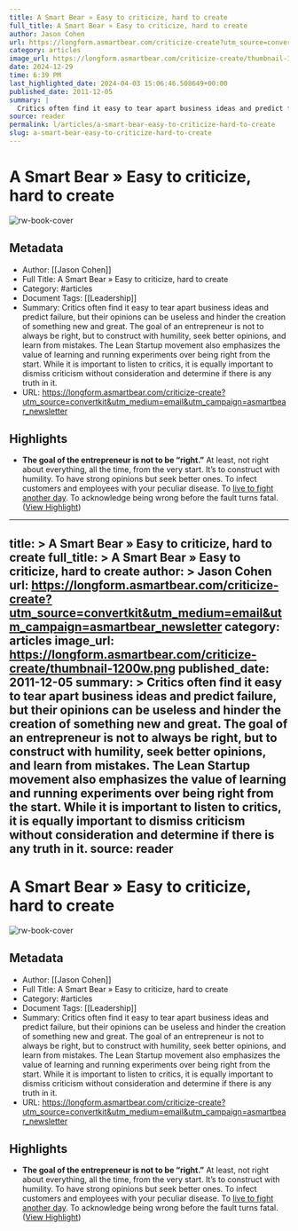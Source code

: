 ```yaml
---
title: A Smart Bear » Easy to criticize, hard to create
full_title: A Smart Bear » Easy to criticize, hard to create
author: Jason Cohen
url: https://longform.asmartbear.com/criticize-create?utm_source=convertkit&utm_medium=email&utm_campaign=asmartbear_newsletter
category: articles
image_url: https://longform.asmartbear.com/criticize-create/thumbnail-1200w.png
date: 2024-12-29
time: 6:39 PM
last_highlighted_date: 2024-04-03 15:06:46.508649+00:00
published_date: 2011-12-05
summary: |
  Critics often find it easy to tear apart business ideas and predict failure, but their opinions can be useless and hinder the creation of something new and great. The goal of an entrepreneur is not to always be right, but to construct with humility, seek better opinions, and learn from mistakes. The Lean Startup movement also emphasizes the value of learning and running experiments over being right from the start. While it is important to listen to critics, it is equally important to dismiss criticism without consideration and determine if there is any truth in it.
source: reader
permalink: l/articles/a-smart-bear-easy-to-criticize-hard-to-create
slug: a-smart-bear-easy-to-criticize-hard-to-create
---
```

# A Smart Bear » Easy to criticize, hard to create

![rw-book-cover](https://longform.asmartbear.com/criticize-create/thumbnail-1200w.png)

## Metadata
- Author: [[Jason Cohen]]
- Full Title: A Smart Bear » Easy to criticize, hard to create
- Category: #articles
- Document Tags: [[Leadership]] 
- Summary: Critics often find it easy to tear apart business ideas and predict failure, but their opinions can be useless and hinder the creation of something new and great. The goal of an entrepreneur is not to always be right, but to construct with humility, seek better opinions, and learn from mistakes. The Lean Startup movement also emphasizes the value of learning and running experiments over being right from the start. While it is important to listen to critics, it is equally important to dismiss criticism without consideration and determine if there is any truth in it.
- URL: https://longform.asmartbear.com/criticize-create?utm_source=convertkit&utm_medium=email&utm_campaign=asmartbear_newsletter

## Highlights
- **The goal of the entrepreneur is not to be “right.”** At least, not right about everything, all the time, from the very start.
  It’s to construct with humility. To have strong opinions but seek better ones. To infect customers and employees with your peculiar disease. To [live to fight another day](https://blog.asmartbear.com/underbelly-what-haughty-startup-bloggers-dont-tell-you.html?utm_source=longform.asmartbear.com&utm_campaign=longform.asmartbear.com&utm_medium=post). To acknowledge being wrong before the fault turns fatal. ([View Highlight](https://read.readwise.io/read/01htj7z2ryggz7j390p0g0ebyx))


---
title: >
  A Smart Bear » Easy to criticize, hard to create
full_title: >
  A Smart Bear » Easy to criticize, hard to create
author: >
  Jason Cohen
url: https://longform.asmartbear.com/criticize-create?utm_source=convertkit&utm_medium=email&utm_campaign=asmartbear_newsletter
category: articles
image_url: https://longform.asmartbear.com/criticize-create/thumbnail-1200w.png
published_date: 2011-12-05
summary: >
  Critics often find it easy to tear apart business ideas and predict failure, but their opinions can be useless and hinder the creation of something new and great. The goal of an entrepreneur is not to always be right, but to construct with humility, seek better opinions, and learn from mistakes. The Lean Startup movement also emphasizes the value of learning and running experiments over being right from the start. While it is important to listen to critics, it is equally important to dismiss criticism without consideration and determine if there is any truth in it.
source: reader
---
# A Smart Bear » Easy to criticize, hard to create

![rw-book-cover](https://longform.asmartbear.com/criticize-create/thumbnail-1200w.png)

## Metadata
- Author: [[Jason Cohen]]
- Full Title: A Smart Bear » Easy to criticize, hard to create
- Category: #articles
- Document Tags: [[Leadership]] 
- Summary: Critics often find it easy to tear apart business ideas and predict failure, but their opinions can be useless and hinder the creation of something new and great. The goal of an entrepreneur is not to always be right, but to construct with humility, seek better opinions, and learn from mistakes. The Lean Startup movement also emphasizes the value of learning and running experiments over being right from the start. While it is important to listen to critics, it is equally important to dismiss criticism without consideration and determine if there is any truth in it.
- URL: https://longform.asmartbear.com/criticize-create?utm_source=convertkit&utm_medium=email&utm_campaign=asmartbear_newsletter

## Highlights
- **The goal of the entrepreneur is not to be “right.”** At least, not right about everything, all the time, from the very start.
  It’s to construct with humility. To have strong opinions but seek better ones. To infect customers and employees with your peculiar disease. To [live to fight another day](https://blog.asmartbear.com/underbelly-what-haughty-startup-bloggers-dont-tell-you.html?utm_source=longform.asmartbear.com&utm_campaign=longform.asmartbear.com&utm_medium=post). To acknowledge being wrong before the fault turns fatal. ([View Highlight](https://read.readwise.io/read/01htj7z2ryggz7j390p0g0ebyx))


